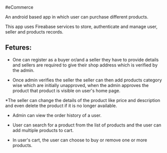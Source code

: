 #eCommerce

An android based app in which user can purchase different products.

This app uses Fireabase services to store, authenticate and manage user, seller and products records.

## Fetures:

* One can register as a buyer or/and a seller they have to provide details and sellers are required to give their shop 
  address which is verified by the admin.
  
 * Once admin verifies the seller the seller can then add products category wise which are initially unapproved, when the
    admin approves the product that product is visible on user's home page.
 
 *The seller can change the details of the product like price and description and even delete the product if it is no longer available.
  
  * Admin can view the order history of a user.
  
  * User can search for a product from the list of products and the user can add multiple products to cart.
  
  * In user's cart, the user can choose to buy or remove one or more products.
 
